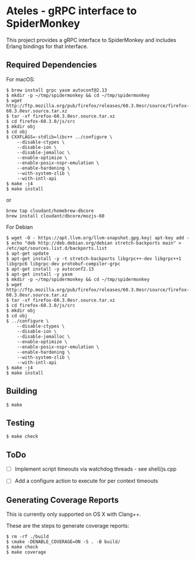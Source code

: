 Ateles - gRPC interface to SpiderMonkey
===

This project provides a gRPC interface to SpiderMonkey and includes Erlang
bindings for that interface.

Required Dependencies
---

For macOS:

```shell
$ brew install grpc yasm autoconf@2.13
$ mkdir -p ~/tmp/spidermonkey && cd ~/tmp/spidermonkey
$ wget http://ftp.mozilla.org/pub/firefox/releases/60.3.0esr/source/firefox-60.3.0esr.source.tar.xz
$ tar -xf firefox-60.3.0esr.source.tar.xz
$ cd firefox-60.3.0/js/src
$ mkdir obj
$ cd obj
$ CXXFLAGS=-stdlib=libc++ ../configure \
    --disable-ctypes \
    --disable-ion \
    --disable-jemalloc \
    --enable-optimize \
    --enable-posix-nspr-emulation \
    --enable-hardening \
    --with-system-zlib \
    --with-intl-api
$ make -j4
$ make install
```

or

```
brew tap cloudant/homebrew-dbcore
brew install cloudant/dbcore/mozjs-60
```

For Debian

```shell
$ wget -O - https://apt.llvm.org/llvm-snapshot.gpg.key| apt-key add -
$ echo "deb http://deb.debian.org/debian stretch-backports main" > /etc/apt/sources.list.d/backports.list
$ apt-get update
$ apt-get install -y -t stretch-backports libgrpc++-dev libgrpc++1 libgrpc6 libgrpc-dev protobuf-compiler-grpc
$ apt-get install -y autoconf2.13
$ apt-get install -y yasm
$ mkdir -p ~/tmp/spidermonkey && cd ~/tmp/spidermonkey
$ wget http://ftp.mozilla.org/pub/firefox/releases/60.3.0esr/source/firefox-60.3.0esr.source.tar.xz
$ tar -xf firefox-60.3.0esr.source.tar.xz
$ cd firefox-60.3.0/js/src
$ mkdir obj
$ cd obj
$ ../configure \
    --disable-ctypes \
    --disable-ion \
    --disable-jemalloc \
    --enable-optimize \
    --enable-posix-nspr-emulation \
    --enable-hardening \
    --with-system-zlib \
    --with-intl-api
$ make -j4
$ make install
```


Building
---

```shell
$ make
```


Testing
---
```shell
$ make check
```

## ToDo

- [ ] Implement script timeouts via watchdog threads - see shell/js.cpp
- [ ] Add a configure action to execute for per context timeouts


## Generating Coverage Reports

This is currently only supported on OS X with Clang++.

These are the steps to generate coverage reports:

    $ rm -rf ./build
    $ cmake -DENABLE_COVERAGE=ON -S . -B build/
    $ make check
    $ make coverage
